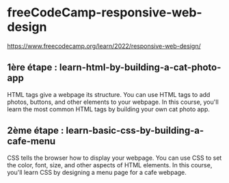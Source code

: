 # freeCodeCamp-responsive-web-design
https://www.freecodecamp.org/learn/2022/responsive-web-design/

## 1ère étape : learn-html-by-building-a-cat-photo-app
HTML tags give a webpage its structure. You can use HTML tags to add photos, buttons, and other elements to your webpage.
In this course, you'll learn the most common HTML tags by building your own cat photo app.

## 2ème étape : learn-basic-css-by-building-a-cafe-menu
CSS tells the browser how to display your webpage. You can use CSS to set the color, font, size, and other aspects of HTML elements.
In this course, you'll learn CSS by designing a menu page for a cafe webpage.


